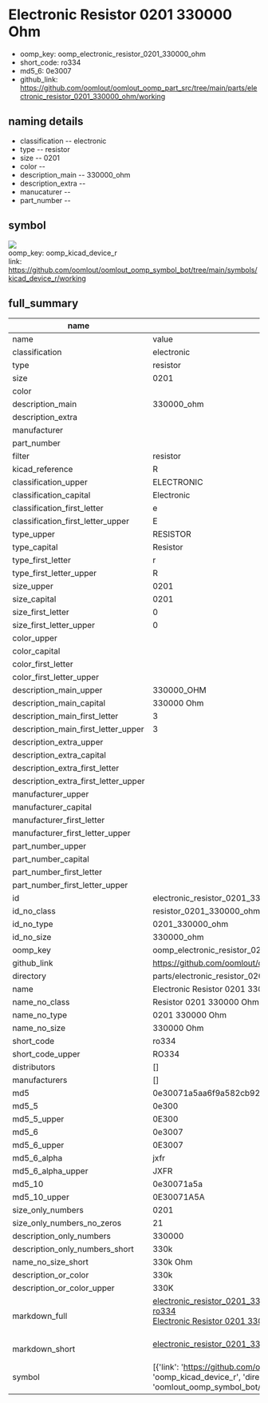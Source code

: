 # Electronic Resistor 0201 330000 Ohm

  
* oomp_key: oomp_electronic_resistor_0201_330000_ohm 
* short_code: ro334
* md5_6: 0e3007  
* github_link: https://github.com/oomlout/oomlout_oomp_part_src/tree/main/parts/electronic_resistor_0201_330000_ohm/working  
## naming details
* classification -- electronic
* type -- resistor
* size -- 0201
* color -- 
* description_main -- 330000_ohm
* description_extra -- 
* manucaturer -- 
* part_number -- 



## symbol

![](symbol/{index}/working/working_600.png)  
oomp_key: oomp_kicad_device_r  
link: https://github.com/oomlout/oomlout_oomp_symbol_bot/tree/main/symbols/kicad_device_r/working  


## full_summary
| name | value | 
| --- | --- | 
| name | value | 
| classification | electronic | 
| type | resistor | 
| size | 0201 | 
| color |  | 
| description_main | 330000_ohm | 
| description_extra |  | 
| manufacturer |  | 
| part_number |  | 
| filter | resistor | 
| kicad_reference | R | 
| classification_upper | ELECTRONIC | 
| classification_capital | Electronic | 
| classification_first_letter | e | 
| classification_first_letter_upper | E | 
| type_upper | RESISTOR | 
| type_capital | Resistor | 
| type_first_letter | r | 
| type_first_letter_upper | R | 
| size_upper | 0201 | 
| size_capital | 0201 | 
| size_first_letter | 0 | 
| size_first_letter_upper | 0 | 
| color_upper |  | 
| color_capital |  | 
| color_first_letter |  | 
| color_first_letter_upper |  | 
| description_main_upper | 330000_OHM | 
| description_main_capital | 330000 Ohm | 
| description_main_first_letter | 3 | 
| description_main_first_letter_upper | 3 | 
| description_extra_upper |  | 
| description_extra_capital |  | 
| description_extra_first_letter |  | 
| description_extra_first_letter_upper |  | 
| manufacturer_upper |  | 
| manufacturer_capital |  | 
| manufacturer_first_letter |  | 
| manufacturer_first_letter_upper |  | 
| part_number_upper |  | 
| part_number_capital |  | 
| part_number_first_letter |  | 
| part_number_first_letter_upper |  | 
| id | electronic_resistor_0201_330000_ohm | 
| id_no_class | resistor_0201_330000_ohm | 
| id_no_type | 0201_330000_ohm | 
| id_no_size | 330000_ohm | 
| oomp_key | oomp_electronic_resistor_0201_330000_ohm | 
| github_link | https://github.com/oomlout/oomlout_oomp_part_src/tree/main/parts/electronic_resistor_0201_330000_ohm/working | 
| directory | parts/electronic_resistor_0201_330000_ohm | 
| name | Electronic Resistor 0201 330000 Ohm | 
| name_no_class | Resistor 0201 330000 Ohm | 
| name_no_type | 0201 330000 Ohm | 
| name_no_size | 330000 Ohm | 
| short_code | ro334 | 
| short_code_upper | RO334 | 
| distributors | [] | 
| manufacturers | [] | 
| md5 | 0e30071a5aa6f9a582cb92c2075dd736 | 
| md5_5 | 0e300 | 
| md5_5_upper | 0E300 | 
| md5_6 | 0e3007 | 
| md5_6_upper | 0E3007 | 
| md5_6_alpha | jxfr | 
| md5_6_alpha_upper | JXFR | 
| md5_10 | 0e30071a5a | 
| md5_10_upper | 0E30071A5A | 
| size_only_numbers | 0201 | 
| size_only_numbers_no_zeros | 21 | 
| description_only_numbers | 330000 | 
| description_only_numbers_short | 330k | 
| name_no_size_short | 330k Ohm | 
| description_or_color | 330k | 
| description_or_color_upper | 330K | 
| markdown_full | [electronic_resistor_0201_330000_ohm](https://github.com/oomlout/oomlout_oomp_part_src/tree/main/parts/electronic_resistor_0201_330000_ohm/working)<br>[ro334](https://github.com/oomlout/oomlout_oomp_part_src/tree/main/parts/electronic_resistor_0201_330000_ohm/working)<br>[Electronic Resistor 0201 330000 Ohm](https://github.com/oomlout/oomlout_oomp_part_src/tree/main/parts/electronic_resistor_0201_330000_ohm/working)<br><br> | 
| markdown_short | [electronic_resistor_0201_330000_ohm](https://github.com/oomlout/oomlout_oomp_part_src/tree/main/parts/electronic_resistor_0201_330000_ohm/working)<br><br> | 
| symbol | [{'link': 'https://github.com/oomlout/oomlout_oomp_symbol_bot/tree/main/symbols/kicad_device_r', 'oomp_key': 'oomp_kicad_device_r', 'directory': 'oomlout_oomp_symbol_bot/symbols/kicad_device_r//working/working.kicad_sym', 'index': 0}] | 
